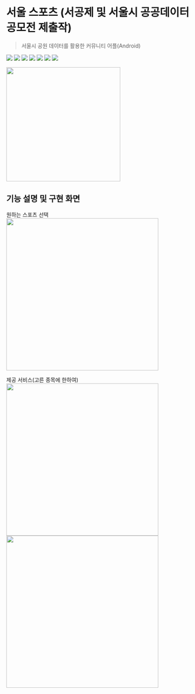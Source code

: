 # 서울 스포츠 (서공제 및 서울시 공공데이터 공모전 제출작)
> 서울시 공원 데이터를 활용한 커뮤니티 어플(Android)

<img src="https://img.shields.io/badge/CentOS-262577?style=for-the-badge&logo=CentOS&logoColor=white"> <img src="https://img.shields.io/badge/Windows-0078D6?style=for-the-badge&logo=Windows&logoColor=white"> <img src="https://img.shields.io/badge/Android Studio-3DDC84?style=for-the-badge&logo=Android Studio&logoColor=white"> <img src="https://img.shields.io/badge/Apache-D22128?style=for-the-badge&logo=Apache&logoColor=white"> <img src="https://img.shields.io/badge/MySQL-4479A1?style=for-the-badge&logo=MySQL&logoColor=white"> <img src="https://img.shields.io/badge/Sublime Text-FF9800?style=for-the-badge&logo=Sublime Text&logoColor=white"> <img src="https://img.shields.io/badge/HTML5-E34F26?style=for-the-badge&logo=HTML5&logoColor=white"> 


<img src="https://user-images.githubusercontent.com/45085513/220289957-f15c15eb-cc8e-4437-b222-1c4a29e9e2b7.png" height="300"/>

## 기능 설명 및 구현 화면
원하는 스포츠 선택<br>
<img src="https://user-images.githubusercontent.com/45085513/220291828-c2865c63-27f4-428d-ac88-f19d18250a4d.png" height="400"/>   


제공 서비스(고른 종목에 한하여)   
<img src="https://user-images.githubusercontent.com/45085513/220292117-5c8ca6eb-d9f9-4efa-80d6-f1ec5e7bc73c.png" height="400"/>    
<img src="https://user-images.githubusercontent.com/45085513/220293194-229f6af2-3974-435f-8c96-6fa4c5c78dda.png" height="400"/>   
